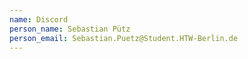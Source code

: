 ```yaml
---
name: Discord
person_name: Sebastian Pütz
person_email: Sebastian.Puetz@Student.HTW-Berlin.de
---
```

